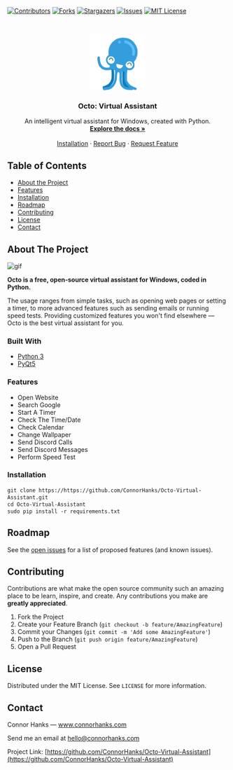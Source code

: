 <!--
*** Thanks for checking out this README Template. If you have a suggestion that would
*** make this better, please fork the repo and create a pull request or simply open
*** an issue with the tag "enhancement".
*** Thanks again! Now go create something AMAZING! :D
-->





<!-- PROJECT SHIELDS -->
<!--
*** I'm using markdown "reference style" links for readability.
*** Reference links are enclosed in brackets [ ] instead of parentheses ( ).
*** See the bottom of this document for the declaration of the reference variables
*** for contributors-url, forks-url, etc. This is an optional, concise syntax you may use.
*** https://www.markdownguide.org/basic-syntax/#reference-style-links
-->
[![Contributors][contributors-shield]][contributors-url]
[![Forks][forks-shield]][forks-url]
[![Stargazers][stars-shield]][stars-url]
[![Issues][issues-shield]][issues-url]
[![MIT License][license-shield]][license-url]



<!-- PROJECT LOGO -->
<br />
<p align="center">
  <a href="https://github.com/ConnorHanks/Octo-Virtual-Assistant">
    <img src="images/logo.png" alt="Logo" width="128" height="128">
  </a>

  <h3 align="center">Octo: Virtual Assistant</h3>

  <p align="center">
    An intelligent virtual assistant for Windows, created with Python.
    <br />
    <a href="https://github.com/ConnorHanks/Octo-Virtual-Assistant"><strong>Explore the docs »</strong></a>
    <br />
    <br />
    <a href="https://github.com/ConnorHanks/Octo-Virtual-Assistant/blob/master/README.md#installation">Installation</a>
    ·
    <a href="https://github.com/ConnorHanks/Octo-Virtual-Assistant/issues">Report Bug</a>
    ·
    <a href="https://github.com/ConnorHanks/Octo-Virtual-Assistant/issues">Request Feature</a>
  </p>
</p>



<!-- TABLE OF CONTENTS -->
## Table of Contents

* [About the Project](#about-the-project)
* [Features](#features)
* [Installation](#installation)
* [Roadmap](#roadmap)
* [Contributing](#contributing)
* [License](#license)
* [Contact](#contact)



<!-- ABOUT THE PROJECT -->
## About The Project
<p align="left">
<img src="https://user-images.githubusercontent.com/64750179/99158471-fa542580-26ca-11eb-91fb-07c690ae8bd4.gif" alt="gif" width="450" height="113">
 </p>

**Octo is a free, open-source virtual assistant for Windows, coded in Python.**

The usage ranges from simple tasks, such as opening web pages or setting a timer, to more advanced features such as sending emails or running speed tests. Providing customized features you won't find elsewhere — Octo is the best virtual assistant for you.

### Built With
* [Python 3](https://www.python.org)
* [PyQt5](https://pypi.org/project/PyQt5/)



### Features
* Open Website
* Search Google
* Start A Timer
* Check The Time/Date
* Check Calendar
* Change Wallpaper
* Send Discord Calls
* Send Discord Messages
* Perform Speed Test



<!-- GETTING STARTED -->
### Installation

```shell
git clone https://https://github.com/ConnorHanks/Octo-Virtual-Assistant.git
cd Octo-Virtual-Assistant
sudo pip install -r requirements.txt
```






<!-- ROADMAP -->
## Roadmap

See the [open issues](https://https://github.com/ConnorHanks/Octo-Virtual-Assistant/issues) for a list of proposed features (and known issues).



<!-- CONTRIBUTING -->
## Contributing

Contributions are what make the open source community such an amazing place to be learn, inspire, and create. Any contributions you make are **greatly appreciated**.

1. Fork the Project
2. Create your Feature Branch (`git checkout -b feature/AmazingFeature`)
3. Commit your Changes (`git commit -m 'Add some AmazingFeature'`)
4. Push to the Branch (`git push origin feature/AmazingFeature`)
5. Open a Pull Request



<!-- LICENSE -->
## License

Distributed under the MIT License. See `LICENSE` for more information.



<!-- CONTACT -->
## Contact

Connor Hanks — www.connorhanks.com

Send me an email at hello@connorhanks.com

Project Link: [https://github.com/ConnorHanks/Octo-Virtual-Assistant](https://github.com/ConnorHanks/Octo-Virtual-Assistant)








<!-- MARKDOWN LINKS & IMAGES -->
<!-- https://www.markdownguide.org/basic-syntax/#reference-style-links -->
[contributors-shield]: https://img.shields.io/github/contributors/ConnorHanks/Octo-Virtual-Assistant.svg?style=flat-square
[contributors-url]: https://github.com/ConnorHanks/Octo-Virtual-Assistant/graphs/contributors
[forks-shield]: https://img.shields.io/github/forks/ConnorHanks/Octo-Virtual-Assistant.svg?style=flat-square
[forks-url]: https://github.com/ConnorHanks/Octo-Virtual-Assistant/network/members
[stars-shield]: https://img.shields.io/github/stars/ConnorHanks/Octo-Virtual-Assistant.svg?style=flat-square
[stars-url]: https://github.com/ConnorHanks/Octo-Virtual-Assistant/stargazers
[issues-shield]: https://img.shields.io/github/issues/ConnorHanks/Octo-Virtual-Assistant.svg?style=flat-square
[issues-url]: https://github.com/ConnorHanks/Octo-Virtual-Assistant/issues
[license-shield]: https://img.shields.io/github/license/ConnorHanks/Octo-Virtual-Assistant.svg?style=flat-square
[license-url]: https://github.com/ConnorHanks/Octo-Virtual-Assistant/blob/master/LICENSE.txt
[product-screenshot]: images/screenshot.png
